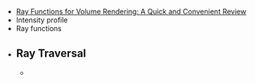 - [Ray Functions for Volume Rendering: A Quick and Convenient Review ](https://www.youtube.com/watch?v=1PqvwOjnKJw&ab_channel=BobLaramee)
- Intensity profile
- Ray functions
- ## Ray Traversal
	-